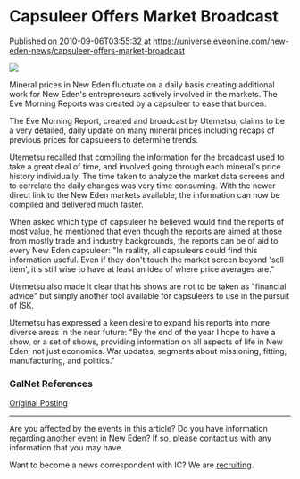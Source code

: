 # Capsuleer Offers Market Broadcast
Published on 2010-09-06T03:55:32 at https://universe.eveonline.com/new-eden-news/capsuleer-offers-market-broadcast

![](http://www.eve-ic.net/media/assets/icarticlebanner.png)  
  
Mineral prices in New Eden fluctuate on a daily basis creating additional work for New Eden's entrepreneurs actively involved in the markets. The Eve Morning Reports was created by a capsuleer to ease that burden.  
  
The Eve Morning Report, created and broadcast by Utemetsu, claims to be a very detailed, daily update on many mineral prices including recaps of previous prices for capsuleers to determine trends.  
  
Utemetsu recalled that compiling the information for the broadcast used to take a great deal of time, and involved going through each mineral's price history individually. The time taken to analyze the market data screens and to correlate the daily changes was very time consuming. With the newer direct link to the New Eden markets available, the information can now be compiled and delivered much faster.  
  
When asked which type of capsuleer he believed would find the reports of most value, he mentioned that even though the reports are aimed at those from mostly trade and industry backgrounds, the reports can be of aid to every New Eden capsuleer: "In reality, all capsuleers could find this information useful. Even if they don't touch the market screen beyond 'sell item', it's still wise to have at least an idea of where price averages are."  
  
Utemetsu also made it clear that his shows are not to be taken as "financial advice" but simply another tool available for capsuleers to use in the pursuit of ISK.  
  
Utemetsu has expressed a keen desire to expand his reports into more diverse areas in the near future: "By the end of the year I hope to have a show, or a set of shows, providing information on all aspects of life in New Eden; not just economics. War updates, segments about missioning, fitting, manufacturing, and politics."

### GalNet References

[Original Posting](http://www.eveonline.com/ingameboard.asp?a=topic&threadID=1369762)

* * *

Are you affected by the events in this article? Do you have information regarding another event in New Eden? If so, please [contact us](http://www.eveonline.com/news.asp?a=submitrp) with any information that you may have.  
  
Want to become a news correspondent with IC? We are [recruiting](http://www.eveonline.com/isd.asp).
